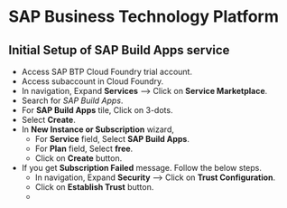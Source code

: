 # SAP Business Technology Platform

## Initial Setup of SAP Build Apps service

- Access SAP BTP Cloud Foundry trial account.
- Access subaccount in Cloud Foundry.
- In navigation, Expand **Services** --> Click on **Service Marketplace**.
- Search for *SAP Build Apps*.
- For **SAP Build Apps** tile, Click on 3-dots.
- Select **Create**.
- In **New Instance or Subscription** wizard,
    - For **Service** field, Select **SAP Build Apps**.
    - For **Plan** field, Select **free**.
    - Click on **Create** button.
- If you get **Subscription Failed** message. Follow the below steps.
    - In navigation, Expand **Security** --> Click on **Trust Configuration**.
    - Click on **Establish Trust** button.
    - 